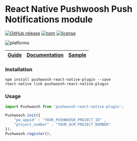 React Native Pushwoosh Push Notifications module
===================================================

[![GitHub release](https://img.shields.io/github/release/Pushwoosh/pushwoosh-react-native-plugin.svg?style=flat-square)](https://github.com/Pushwoosh/pushwoosh-react-native-plugin/releases) 
[![npm](https://img.shields.io/npm/v/pushwoosh-react-native-plugin.svg)](https://www.npmjs.com/package/pushwoosh-react-native-plugin)
[![license](https://img.shields.io/npm/l/pushwoosh-react-native-plugin.svg)](https://www.npmjs.com/package/pushwoosh-react-native-plugin)

![platforms](https://img.shields.io/badge/platforms-Android%20%7C%20iOS-yellowgreen.svg)

| [Guide](https://www.pushwoosh.com/platform-docs/pushwoosh-sdk/cross-platform-frameworks/react-native/integrating-react-native-plugin) | [Documentation](http://docs.pushwoosh.com/docs/react-native-plugin) | [Sample](https://github.com/Pushwoosh/pushwoosh-react-native-sample) |
| ----------------------------------------------------------- | ------------------------------- | -------------------------------------------------------------------- |


### Installation

```
npm install pushwoosh-react-native-plugin --save
react-native link pushwoosh-react-native-plugin
```

### Usage

```js
import Pushwoosh from 'pushwoosh-react-native-plugin';

Pushwoosh.init({ 
    "pw_appid" : "YOUR_PUSHWOOSH_PROJECT_ID" , 
    "project_number" : "YOUR_GCM_PROJECT_NUMBER" 
});
Pushwoosh.register();
```
